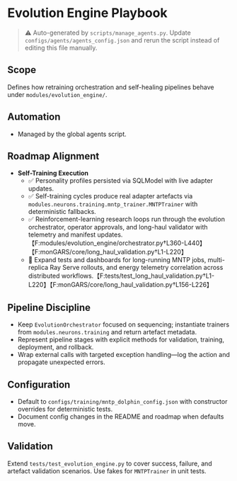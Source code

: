 # Evolution Engine Playbook

> ⚠️ Auto-generated by `scripts/manage_agents.py`. Update `configs/agents/agents_config.json` and rerun the script instead of editing this file manually.

## Scope

Defines how retraining orchestration and self-healing pipelines behave under
`modules/evolution_engine/`.

## Automation

- Managed by the global agents script.

## Roadmap Alignment

- **Self-Training Execution**
  - ✅ Personality profiles persisted via SQLModel with live adapter updates.
  - ✅ Self-training cycles produce real adapter artefacts via `modules.neurons.training.mntp_trainer.MNTPTrainer` with deterministic fallbacks.
  - ✅ Reinforcement-learning research loops run through the evolution orchestrator, operator approvals, and long-haul validator with telemetry and manifest updates.【F:modules/evolution_engine/orchestrator.py†L360-L440】【F:monGARS/core/long_haul_validation.py†L1-L220】
  - 🔄 Expand tests and dashboards for long-running MNTP jobs, multi-replica Ray Serve rollouts, and energy telemetry correlation across distributed workflows.【F:tests/test_long_haul_validation.py†L1-L220】【F:monGARS/core/long_haul_validation.py†L156-L226】

## Pipeline Discipline

- Keep `EvolutionOrchestrator` focused on sequencing; instantiate trainers from
    `modules.neurons.training` and return artefact metadata.
- Represent pipeline stages with explicit methods for validation, training, deployment, and rollback.
- Wrap external calls with targeted exception handling—log the action and propagate unexpected errors.

## Configuration

- Default to `configs/training/mntp_dolphin_config.json` with constructor overrides for deterministic
    tests.
- Document config changes in the README and roadmap when defaults move.

## Validation

Extend `tests/test_evolution_engine.py` to cover success, failure, and artefact validation
scenarios. Use fakes for `MNTPTrainer` in unit tests.
